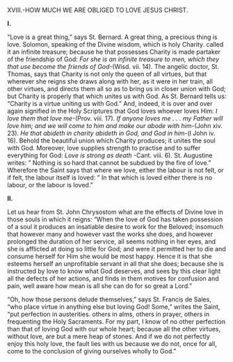 
XVIII.-HOW MUCH WE ARE OBLIGED TO LOVE JESUS CHRIST.

**I.**

“Love is a great thing,” says St. Bernard. A great thing, a precious thing is love. Solomon, speaking of the Divine wisdom, which is holy Charity. called it an infinite treasure; because he that possesses Charity is made partaker of the friendship of God: _For she is an infinite treasure to men, which they that use become the friends of God_-(Wisd. vii. 14). The angelic doctor, St. Thomas, says that Charity is not only the queen of all virtues, but that wherever she reigns she draws along with her, as it were in her train, all other virtues, and directs them all so as to bring us in closer union with God; but Charity is properly that which unites us with God. As St. Bernard tells us: “Charity is a virtue uniting us with God.” And, indeed, it is over and over again signified in the Holy Scriptures that God loves whoever loves Him: _I love them that love me_-(Prov. viii. 17). _If anyone loves me . . . my Father will love him; and we will come to him and make our abode with him-_(John xiv. 23). _He that abideth in charity abideth in God, and God in him_-(l John iv. 16). Behold the beautiful union which Charity produces; it unites the soul with God. Moreover, love supplies strength to practise and to suffer everything for God: _Love is strong as death_ -Cant. viii. 6). St. Augustine writes: ” Nothing is so hard that cannot be subdued by the fire of love.” Wherefore the Saint says that where we love, either the labour is not felt, or if felt, the labour itself is loved: ” In that which is loved either there is no labour, or the labour is loved.”

**II.**

Let us hear from St. John Chrysostom what are the effects of Divine love in those souls in which it reigns: “When the love of God has taken possession of a soul it produces an insatiable desire to work for the Beloved; insomuch that however many and however vast the works she does, and however prolonged the duration of her service, all seems nothing in her eyes, and she is afflicted at doing so little for God; and were it permitted her to die and consume herself for Him she would be most happy. Hence it is that she esteems herself an unprofitable servant in all that she does; because she is instructed by love to know what God deserves, and sees by this clear light all the defects of her actions, and finds in them motives for confusion and pain, well aware how mean is all she can do for so great a Lord.”

“Oh, how those persons delude themselves,” says St. Francis de Sales, “who place virtue in anything else but loving God! Some,” writes the Saint, “put perfection in austerities. others in alms, others in prayer, others in frequenting the Holy Sacraments. For my part, I know of no other perfection than that of loving God with our whole heart; because all the other virtues, without love, are but a mere heap of stones. And if we do not perfectly enjoy this holy love, the fault lies with us because we do not, once for all, come to the conclusion of giving ourselves wholly to God.”


